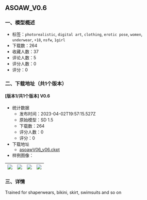 ## ASOAW_V0.6 
### 一、模型概述

- 标签：`photorealistic`, `digital art`, `clothing`, `erotic pose`, `women`, `underwear`, `+18`, `nsfw`, `1girl`
- 下载数：264
- 收藏人数：37
- 评论人数：5
- 评分人数：0
- 评分：0

### 二、下载地址（共1个版本）

#### [版本1/共1个版本] V0.6

- 统计数据
  - 发布时间：2023-04-02T19:57:15.527Z
  - 原始模型：SD 1.5
  - 下载数：264
  - 评分人数：0
  - 评分：0
- 下载地址
  - [asoawV06_v06.ckpt](https://civitai.com/api/download/models/33889)
- 样例图像：

| <img src="https://image.civitai.com/xG1nkqKTMzGDvpLrqFT7WA/1463b664-7cae-4e4f-f338-8297fe5ab700/width=450/386608.jpeg" /> | <img src="https://image.civitai.com/xG1nkqKTMzGDvpLrqFT7WA/4c12ddeb-d959-45fb-5111-a6267d469d00/width=450/386607.jpeg" /> | <img src="https://image.civitai.com/xG1nkqKTMzGDvpLrqFT7WA/c3b72897-f4b0-4500-28e3-791ca284e200/width=450/386655.jpeg" /> | <img src="https://image.civitai.com/xG1nkqKTMzGDvpLrqFT7WA/62367580-6674-4bd5-2011-ceb25845cb00/width=450/386654.jpeg" /> |
| ---- | ---- | ---- | ---- |


### 三、详情
<p>Trained for shaperwears, bikini, skirt, swimsuits and so on</p>